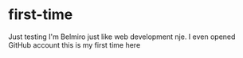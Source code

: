 # first-time
Just testing
I'm Belmiro just like web development nje. I even opened GitHub account this is my first time here

